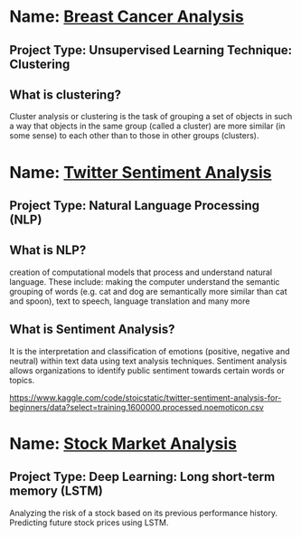 # Name:  [Breast Cancer Analysis](BreastCancer.ipynb)

## Project Type: Unsupervised Learning Technique: Clustering

## What is clustering?
Cluster analysis or clustering is the task of grouping a set of objects
in such a way that objects in the same group (called a cluster) are more similar (in some sense)
to each other than to those in other groups (clusters).


# Name: [Twitter Sentiment Analysis](SentimentAnalysis.ipynb)

## Project Type: Natural Language Processing (NLP)

## What is NLP?
creation of computational models that process and understand natural language. These include: making the computer understand the semantic grouping of words (e.g. cat and dog are semantically more similar than cat and spoon), text to speech, language translation and many more

## What is Sentiment Analysis?
It is the interpretation and classification of emotions (positive, negative and neutral) within text data using text analysis techniques. Sentiment analysis allows organizations to identify public sentiment towards certain words or topics.

https://www.kaggle.com/code/stoicstatic/twitter-sentiment-analysis-for-beginners/data?select=training.1600000.processed.noemoticon.csv

# Name: [Stock Market Analysis](StockMarketAnalysis.ipynb)

## Project Type: Deep Learning: Long short-term memory (LSTM)

Analyzing the risk of a stock based on its previous performance history. Predicting future stock prices using LSTM.